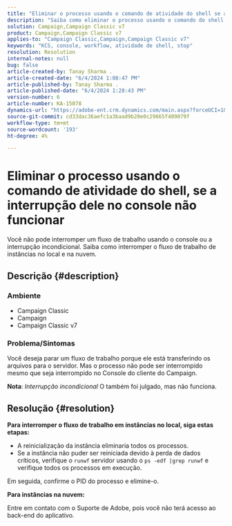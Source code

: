 ```yaml
---
title: "Eliminar o processo usando o comando de atividade do shell se a interrupção dele no console não funcionar"
description: "Saiba como eliminar o processo usando o comando do shell quando a interrupção dele no console não estiver funcionando."
solution: Campaign,Campaign Classic v7
product: Campaign,Campaign Classic v7
applies-to: "Campaign Classic,Campaign,Campaign Classic v7"
keywords: "KCS, console, workflow, atividade de shell, stop"
resolution: Resolution
internal-notes: null
bug: false
article-created-by: Tanay Sharma .
article-created-date: "6/4/2024 1:08:47 PM"
article-published-by: Tanay Sharma .
article-published-date: "6/4/2024 1:28:43 PM"
version-number: 6
article-number: KA-15078
dynamics-url: "https://adobe-ent.crm.dynamics.com/main.aspx?forceUCI=1&pagetype=entityrecord&etn=knowledgearticle&id=e270708d-7322-ef11-840b-6045bd0065b6"
source-git-commit: cd33dac36aefc1a3baad9b20e0c29665f409079f
workflow-type: tm+mt
source-wordcount: '193'
ht-degree: 4%

---
```


# Eliminar o processo usando o comando de atividade do shell, se a interrupção dele no console não funcionar


Você não pode interromper um fluxo de trabalho usando o console ou a interrupção incondicional. Saiba como interromper o fluxo de trabalho de instâncias no local e na nuvem.

## Descrição {#description}


### Ambiente

- Campaign Classic
- Campaign
- Campaign Classic v7


### Problema/Sintomas

Você deseja parar um fluxo de trabalho porque ele está transferindo os arquivos para o servidor. Mas o processo não pode ser interrompido mesmo que seja interrompido no Console do cliente do Campaign.

<b>Nota</b>: *Interrupção incondicional* O também foi julgado, mas não funciona.


## Resolução {#resolution}


<b>Para interromper o fluxo de trabalho em instâncias no local, siga estas etapas:</b>

- A reinicialização da instância eliminaria todos os processos.
- Se a instância não puder ser reiniciada devido à perda de dados críticos, verifique o `runwf` servidor usando o `ps -edf |grep runwf` e verifique todos os processos em execução.


Em seguida, confirme o PID do processo e elimine-o.

<b>Para instâncias na nuvem:</b>

Entre em contato com o Suporte de Adobe, pois você não terá acesso ao back-end do aplicativo.

